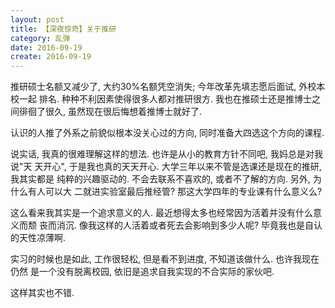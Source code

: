 ```yaml
---
layout: post
title: 【深夜惊奇】关于推研
category: 乱弹
date: 2016-09-19
create: 2016-09-19
---
```


推研硕士名额又减少了, 大约30%名额凭空消失; 今年改革先填志愿后面试, 外校本校一起
排名. 种种不利因素使得很多人都对推研很方. 我也在推硕士还是推博士之间徘徊了很久,
虽然现在很后悔想着推博士就好了.

认识的人推了外系之前貌似根本没关心过的方向, 同时准备大四选这个方向的课程. 

说实话, 我真的很难理解这样的想法. 也许是从小的教育方针不同吧, 我妈总是对我说"天
天开心", 于是我也真的天天开心. 大学三年以来不管是选课还是现在的推研, 我其实都是
纯粹的兴趣驱动的. 不会去联系不喜欢的, 或者不了解的方向. 另外, 为什么有人可以大
二就进实验室最后推经管? 那这大学四年的专业课有什么意义么? 

这么看来我其实是一个追求意义的人. 最近想得太多也经常因为活着并没有什么意义而颓
丧而消沉. 像我这样的人活着或者死去会影响到多少人呢? 毕竟我也是自认的天性凉薄啊.

实习的时候也是如此, 工作很轻松, 但是看不到进度, 不知道该做什么. 也许我现在仍然
是一个没有脱离校园, 依旧是追求自我实现的不合实际的家伙吧.

这样其实也不错.
